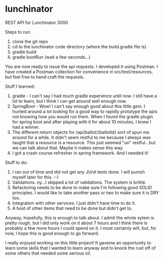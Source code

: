 # lunchinator
REST API for Lunchinator 3000 

Steps to run:
1. clone the git repo
2. cd to the lunchinator code directory (where the build.gradle file is)
3. gradle build
4. gradle bootRun (wait a few seconds...)

You are now ready to issue the api requests. I developed it using Postman. I have created a Postman collection for convenience in src/test/resources, but feel free to hand craft the requests.


Stuff I learned:
1. gradle - I can't say I had much gradle experience until now. I still have a lot to learn, but I think I can get around well enough now.
2. SpringBoot - Wow! I can't say enough good about this little gem. I hunted around a lot looking for a good way to rapidly prototype the apis not knowing how you would run them. When I found the gradle plugin for spring boot and after playing with it for about 10 minutes, I knew I had a winner.
3. The different return objects for /api/ballot/{ballotId} sort of spun me around for a while. It didn't seem restful to me because I always was taught that a resource is a resource. This just seemed "un" restful...but we can talk about that. Maybe it makes sense this way.
4. I got a crash course refresher in spring framework. And I needed it!


Stuff to do:
1. I ran out of time and did not get any JUnit tests done. I will punish myself later for this. :-)
2. Validations. oy...I skipped a lot of validations. The system is brittle. 
3. Refactoring needs to be done to make sure I'm following good SOLID principles. I would like to take another pass or two to make sure it is DRY too.
4. Integration with other services. I just didn't have time to do it.
5. A host of other items that need to be done but didn't get to.

Anyway, hopefully, this is enough to talk about. I admit the whole sytem is pretty rough, but I did only work on it about 7 hours and I think there is probably a few more hours I could spend on it. I most certainly will, but, for now, I hope this is good enough to go forward.

I really enjoyed working on this little project! It gaveme an opportunity to learn some skills that I wanted to learn anyway and to knock the rust off of some others that needed some serious oil.